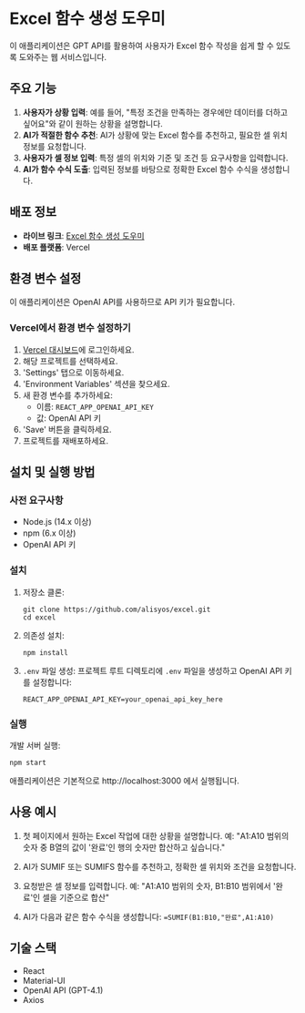 # Excel 함수 생성 도우미

이 애플리케이션은 GPT API를 활용하여 사용자가 Excel 함수 작성을 쉽게 할 수 있도록 도와주는 웹 서비스입니다.

## 주요 기능

1. **사용자가 상황 입력**: 예를 들어, "특정 조건을 만족하는 경우에만 데이터를 더하고 싶어요"와 같이 원하는 상황을 설명합니다.
2. **AI가 적절한 함수 추천**: AI가 상황에 맞는 Excel 함수를 추천하고, 필요한 셀 위치 정보를 요청합니다.
3. **사용자가 셀 정보 입력**: 특정 셀의 위치와 기준 및 조건 등 요구사항을 입력합니다.
4. **AI가 함수 수식 도출**: 입력된 정보를 바탕으로 정확한 Excel 함수 수식을 생성합니다.

## 배포 정보

- **라이브 링크**: [Excel 함수 생성 도우미](https://excel-fq64tzkr3-alisyos2-gmailcoms-projects.vercel.app)
- **배포 플랫폼**: Vercel

## 환경 변수 설정

이 애플리케이션은 OpenAI API를 사용하므로 API 키가 필요합니다. 

### Vercel에서 환경 변수 설정하기

1. [Vercel 대시보드](https://vercel.com)에 로그인하세요.
2. 해당 프로젝트를 선택하세요.
3. 'Settings' 탭으로 이동하세요.
4. 'Environment Variables' 섹션을 찾으세요.
5. 새 환경 변수를 추가하세요:
   - 이름: `REACT_APP_OPENAI_API_KEY`
   - 값: OpenAI API 키
6. 'Save' 버튼을 클릭하세요.
7. 프로젝트를 재배포하세요.

## 설치 및 실행 방법

### 사전 요구사항

- Node.js (14.x 이상)
- npm (6.x 이상)
- OpenAI API 키

### 설치

1. 저장소 클론:
   ```
   git clone https://github.com/alisyos/excel.git
   cd excel
   ```

2. 의존성 설치:
   ```
   npm install
   ```

3. `.env` 파일 생성:
   프로젝트 루트 디렉토리에 `.env` 파일을 생성하고 OpenAI API 키를 설정합니다:
   ```
   REACT_APP_OPENAI_API_KEY=your_openai_api_key_here
   ```

### 실행

개발 서버 실행:
```
npm start
```

애플리케이션은 기본적으로 http://localhost:3000 에서 실행됩니다.

## 사용 예시

1. 첫 페이지에서 원하는 Excel 작업에 대한 상황을 설명합니다.
   예: "A1:A10 범위의 숫자 중 B열의 값이 '완료'인 행의 숫자만 합산하고 싶습니다."

2. AI가 SUMIF 또는 SUMIFS 함수를 추천하고, 정확한 셀 위치와 조건을 요청합니다.

3. 요청받은 셀 정보를 입력합니다.
   예: "A1:A10 범위의 숫자, B1:B10 범위에서 '완료'인 셀을 기준으로 합산"

4. AI가 다음과 같은 함수 수식을 생성합니다:
   `=SUMIF(B1:B10,"완료",A1:A10)`

## 기술 스택

- React
- Material-UI
- OpenAI API (GPT-4.1)
- Axios 